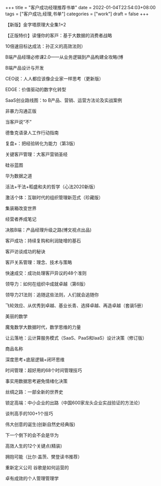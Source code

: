 +++
title = "客户成功经理推荐书单"
date = 2022-01-04T22:54:03+08:00
tags = ["客户成功,经理,书单"]
categories = ["work"]
draft = false
+++

【新版】⾦字塔原理⼤全集1+2

【正版特价】读懂你的客⼾：基于⼤数据的消费者战略

10倍速⽬标达成法：孙正义的⾼效法则）

B端产品经理必修课2.0——从业务逻辑到产品构建全攻略(博

B端产品设计与开发

CEO说：⼈⼈都应该像企业家⼀样思考（更新版）

EDGE：价值驱动的数字化转型

SaaS创业路线图：to B产品、营销、运营⽅法论及实战案例

⾮暴⼒沟通正版

当客⼾说“不”

德鲁克语录⼈⼯作⾏动指南

复盘+：把经验转化为能⼒（第3版）

关键客⼾管理：⼤客⼾营销圣经

硅⾕蓝图

华为数据之道

活法+⼲法+稻盛和夫的哲学（⼼法2020新版）

激活个体：互联时代的组织管理新范式（珍藏版）

集装箱改变世界

经营者养成笔记

决胜B端：产品经理升级之路(博⽂视点出品)

客⼾成功：持续复购和利润陡增的基⽯

客⼾访谈成功的秘诀

客⼾关系管理：理念、技术与策略

快速成交：成功处理客⼾异议的48个准则

领导⼒：如何在组织中成就卓越（第6版）

领导⼒21法则：追随这些法则，⼈们就会追随你

⻜轮效应、从优秀到卓越、基业⻓⻘、选择卓越、再造卓越（套装5册）

美丽的数学

魔⻤数学⼤数据时代，数学思维的⼒量

让云落地：云计算服务模式（SaaS、PaaS和IaaS）设计决策（修订版）

商品名称

深度思考+底层逻辑+闭环思维

时间管理：超好⽤的68个时间管理技巧

事实⽤数据思考避免情绪化决策

丝绸之路：⼀部全新的世界史

锁定⾼端：中小企业的出路（中国600家⻰头企业实战验证的⽅法论）

谈判⾼⼿的100+1个技巧

伟⼤创意的诞⽣(创新⾃然史经典版)

下⼀个倒下的会不会是华为

⾼效⼈⽣的12个关键点(精装)

拥抱可能（⽐尔·盖茨、樊登读书推荐）

重新定义公司 ⾕歌是如何运营的

卓有成效的个⼈管理管理学
